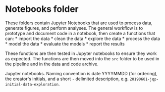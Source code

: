 # Notebooks folder

These folders contain Jupyter Notebooks that are used to process data, generate figures, and perform analyses. The general workflow is to prototype and document code in a notebook, then create a functions that can:
    * import the data
    * clean the data
        * explore the data
    * process the data
    * model the data
    * evaluate the models
    * report the results

These functions are then tested in Jupyter notebooks to ensure they work as expected. The functions are then moved into the `src` folder to be used in the pipeline and in the data and code archive.

Jupyter notebooks. Naming convention is date YYYYMMDD (for ordering), the creator's initials, and a short `-` delimited description, e.g. `20190601-jqp-initial-data-exploration`.
